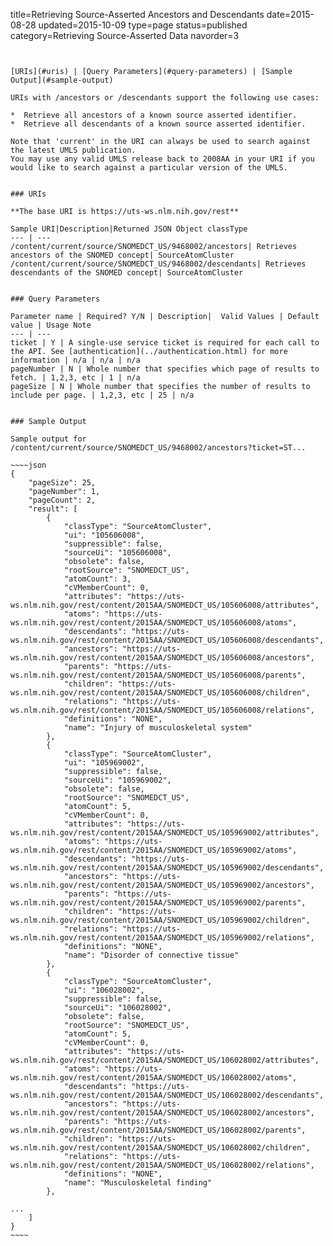 title=Retrieving Source-Asserted Ancestors and Descendants
date=2015-08-28
updated=2015-10-09
type=page
status=published
category=Retrieving Source-Asserted Data
navorder=3
~~~~~~


[URIs](#uris) | [Query Parameters](#query-parameters) | [Sample Output](#sample-output)

URIs with /ancestors or /descendants support the following use cases:

*  Retrieve all ancestors of a known source asserted identifier.
*  Retrieve all descendants of a known source asserted identifier.

Note that 'current' in the URI can always be used to search against the latest UMLS publication.
You may use any valid UMLS release back to 2008AA in your URI if you would like to search against a particular version of the UMLS.


### URIs

**The base URI is https://uts-ws.nlm.nih.gov/rest**

Sample URI|Description|Returned JSON Object classType
--- | ---
/content/current/source/SNOMEDCT_US/9468002/ancestors| Retrieves ancestors of the SNOMED concept| SourceAtomCluster
/content/current/source/SNOMEDCT_US/9468002/descendants| Retrieves descendants of the SNOMED concept| SourceAtomCluster


### Query Parameters

Parameter name | Required? Y/N | Description|  Valid Values | Default value | Usage Note
--- | ---
ticket | Y | A single-use service ticket is required for each call to the API. See [authentication](../authentication.html) for more information | n/a | n/a | n/a
pageNumber | N | Whole number that specifies which page of results to fetch. | 1,2,3, etc | 1 | n/a
pageSize | N | Whole number that specifies the number of results to include per page. | 1,2,3, etc | 25 | n/a


### Sample Output

Sample output for /content/current/source/SNOMEDCT_US/9468002/ancestors?ticket=ST...

~~~~json
{
    "pageSize": 25,
    "pageNumber": 1,
    "pageCount": 2,
    "result": [
        {
            "classType": "SourceAtomCluster",
            "ui": "105606008",
            "suppressible": false,
            "sourceUi": "105606008",
            "obsolete": false,
            "rootSource": "SNOMEDCT_US",
            "atomCount": 3,
            "cVMemberCount": 0,
            "attributes": "https://uts-ws.nlm.nih.gov/rest/content/2015AA/SNOMEDCT_US/105606008/attributes",
            "atoms": "https://uts-ws.nlm.nih.gov/rest/content/2015AA/SNOMEDCT_US/105606008/atoms",
            "descendants": "https://uts-ws.nlm.nih.gov/rest/content/2015AA/SNOMEDCT_US/105606008/descendants",
            "ancestors": "https://uts-ws.nlm.nih.gov/rest/content/2015AA/SNOMEDCT_US/105606008/ancestors",
            "parents": "https://uts-ws.nlm.nih.gov/rest/content/2015AA/SNOMEDCT_US/105606008/parents",
            "children": "https://uts-ws.nlm.nih.gov/rest/content/2015AA/SNOMEDCT_US/105606008/children",
            "relations": "https://uts-ws.nlm.nih.gov/rest/content/2015AA/SNOMEDCT_US/105606008/relations",
            "definitions": "NONE",
            "name": "Injury of musculoskeletal system"
        },
        {
            "classType": "SourceAtomCluster",
            "ui": "105969002",
            "suppressible": false,
            "sourceUi": "105969002",
            "obsolete": false,
            "rootSource": "SNOMEDCT_US",
            "atomCount": 5,
            "cVMemberCount": 0,
            "attributes": "https://uts-ws.nlm.nih.gov/rest/content/2015AA/SNOMEDCT_US/105969002/attributes",
            "atoms": "https://uts-ws.nlm.nih.gov/rest/content/2015AA/SNOMEDCT_US/105969002/atoms",
            "descendants": "https://uts-ws.nlm.nih.gov/rest/content/2015AA/SNOMEDCT_US/105969002/descendants",
            "ancestors": "https://uts-ws.nlm.nih.gov/rest/content/2015AA/SNOMEDCT_US/105969002/ancestors",
            "parents": "https://uts-ws.nlm.nih.gov/rest/content/2015AA/SNOMEDCT_US/105969002/parents",
            "children": "https://uts-ws.nlm.nih.gov/rest/content/2015AA/SNOMEDCT_US/105969002/children",
            "relations": "https://uts-ws.nlm.nih.gov/rest/content/2015AA/SNOMEDCT_US/105969002/relations",
            "definitions": "NONE",
            "name": "Disorder of connective tissue"
        },
        {
            "classType": "SourceAtomCluster",
            "ui": "106028002",
            "suppressible": false,
            "sourceUi": "106028002",
            "obsolete": false,
            "rootSource": "SNOMEDCT_US",
            "atomCount": 5,
            "cVMemberCount": 0,
            "attributes": "https://uts-ws.nlm.nih.gov/rest/content/2015AA/SNOMEDCT_US/106028002/attributes",
            "atoms": "https://uts-ws.nlm.nih.gov/rest/content/2015AA/SNOMEDCT_US/106028002/atoms",
            "descendants": "https://uts-ws.nlm.nih.gov/rest/content/2015AA/SNOMEDCT_US/106028002/descendants",
            "ancestors": "https://uts-ws.nlm.nih.gov/rest/content/2015AA/SNOMEDCT_US/106028002/ancestors",
            "parents": "https://uts-ws.nlm.nih.gov/rest/content/2015AA/SNOMEDCT_US/106028002/parents",
            "children": "https://uts-ws.nlm.nih.gov/rest/content/2015AA/SNOMEDCT_US/106028002/children",
            "relations": "https://uts-ws.nlm.nih.gov/rest/content/2015AA/SNOMEDCT_US/106028002/relations",
            "definitions": "NONE",
            "name": "Musculoskeletal finding"
        },
        
...
    ]
}
~~~~


